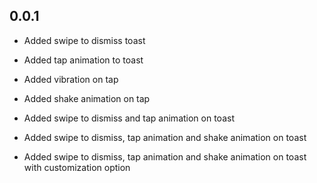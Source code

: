 ## 0.0.1

- Added swipe to dismiss toast

- Added tap animation to toast

- Added vibration on tap

- Added shake animation on tap

- Added swipe to dismiss and tap animation on toast

- Added swipe to dismiss, tap animation and shake animation on toast

- Added swipe to dismiss, tap animation and shake animation on toast with customization option
